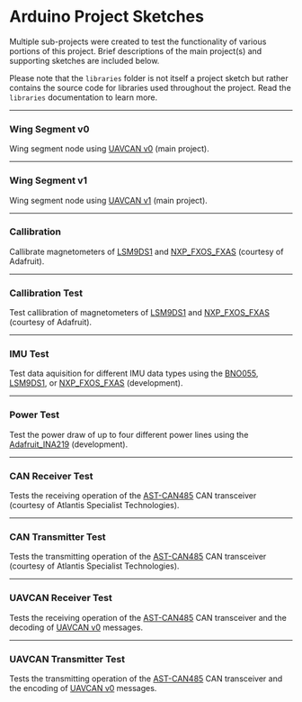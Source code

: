 # Arduino Project Sketches

Multiple sub-projects were created to test the functionality of various portions of this project. Brief descriptions of the main project(s) and supporting sketches are included below.

Please note that the `libraries` folder is not itself a project sketch but rather contains the source code for libraries used throughout the project. Read the `libraries` documentation to learn more.

---

### Wing Segment v0

Wing segment node using [UAVCAN v0](https://legacy.uavcan.org/) (main project).

---

### Wing Segment v1

Wing segment node using [UAVCAN v1](https://uavcan.org/) (main project).

---

### Callibration

Callibrate magnetometers of [LSM9DS1](https://www.adafruit.com/product/3387) and [NXP_FXOS_FXAS](https://www.adafruit.com/product/3463) (courtesy of Adafruit).

---

### Callibration Test

Test callibration of magnetometers of [LSM9DS1](https://www.adafruit.com/product/3387) and [NXP_FXOS_FXAS](https://www.adafruit.com/product/3463) (courtesy of Adafruit).

---

### IMU Test

Test data aquisition for different IMU data types using the [BNO055](https://www.adafruit.com/product/2472), [LSM9DS1](https://www.adafruit.com/product/3387), or [NXP_FXOS_FXAS](https://www.adafruit.com/product/3463) (development).

---

### Power Test

Test the power draw of up to four different power lines using the [Adafruit_INA219](https://www.adafruit.com/product/904) (development).

---

### CAN Receiver Test

Tests the receiving operation of the [AST-CAN485](https://www.sparkfun.com/products/14483) CAN transceiver (courtesy of Atlantis Specialist Technologies).

---

### CAN Transmitter Test

Tests the transmitting operation of the [AST-CAN485](https://www.sparkfun.com/products/14483) CAN transceiver (courtesy of Atlantis Specialist Technologies).

---

### UAVCAN Receiver Test

Tests the receiving operation of the [AST-CAN485](https://www.sparkfun.com/products/14483) CAN transceiver and the decoding of [UAVCAN v0](https://legacy.uavcan.org/) messages.

---

### UAVCAN Transmitter Test

Tests the transmitting operation of the [AST-CAN485](https://www.sparkfun.com/products/14483) CAN transceiver and the encoding of [UAVCAN v0](https://legacy.uavcan.org/) messages.
